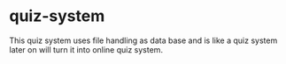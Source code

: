 # quiz-system
This quiz system uses file handling as data base and is like a quiz system later on will turn it into online quiz system.
